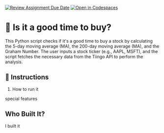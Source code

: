 [![Review Assignment Due Date](https://classroom.github.com/assets/deadline-readme-button-22041afd0340ce965d47ae6ef1cefeee28c7c493a6346c4f15d667ab976d596c.svg)](https://classroom.github.com/a/9x6qoLrK)
[![Open in Codespaces](https://classroom.github.com/assets/launch-codespace-2972f46106e565e64193e422d61a12cf1da4916b45550586e14ef0a7c637dd04.svg)](https://classroom.github.com/open-in-codespaces?assignment_repo_id=19374584)
# 💸 Is it a good time to buy?

This Python script checks if it's a good time to buy a stock by calculating the 5-day moving average (MA), the 200-day moving average (MA), and the Graham Number. The user inputs a stock ticker (e.g., AAPL, MSFT), and the script fetches the necessary data from the Tiingo API to perform the analysis.


## 🚀 Instructions

1. How to run it


special features

## Who Built It?

I built it
